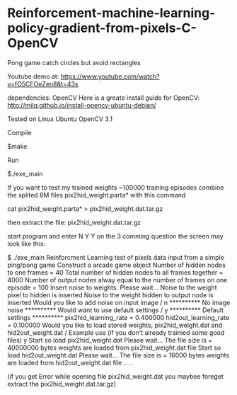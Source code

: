 # Reinforcement-machine-learning-policy-gradient-from-pixels-C-OpenCV
Pong game catch circles but avoid rectangles 

Youtube demo at:
https://www.youtube.com/watch?v=fO5CFOeZen8&t=43s

dependencies: OpenCV
Here is a greate install guide for OpenCV: 
http://milq.github.io/install-opencv-ubuntu-debian/

Tested on Linux Ubuntu OpenCV 3.1

Compile

$make

Run

$./exe_main

If you want to test my trained weights ~100000 training episodes
combine the splited 8M files pix2hid_weight.parta* with this command

cat pix2hid_weight.parta* > pix2hid_weight.dat.tar.gz

then extract the file:
pix2hid_weight.dat.tar.gz

start program and enter 
N
Y
Y
on the 3 comming question 
the screen may look like this:

$ ./exe_main
Reinforcment Learning test of pixels data input from a simple ping/pong game
Construct a arcade game object
Number of hidden nodes to one frames = 40
Total number of hidden nodes fo all frames together = 4000
Number of output nodes alway equal to the number of frames on one episode = 100
Insert noise to weights. Please wait...
Noise to the weight pixel to hidden is inserted
Noise to the weight hidden to output node is inserted
Would you like to add noise on input image <Y>/<N> 
n
********** No image noise **********
Would want to use default settings <Y>/<N> 
y
********** Default settings **********
pix2hid_learning_rate = 0.400000
hid2out_learning_rate = 0.100000
Would you like to load stored weights, pix2hid_weight.dat and hid2out_weight.dat <Y>/<N> 
Example use (if you don't already trainied some good files) <N>
y
Start so load pix2hid_weight.dat Please wait... The file size is = 40000000 bytes
weights are loaded from pix2hid_weight.dat file
Start so load hid2out_weight.dat Please wait... The file size is = 16000 bytes
weights are loaded from hid2out_weight.dat file
..
..
  
(if you get 
Error while opening file pix2hid_weight.dat
you maybee foreget extract the pix2hid_weight.dat.tar.gz)

